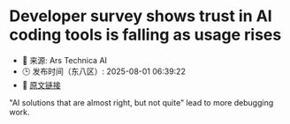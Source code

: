 # Developer survey shows trust in AI coding tools is falling as usage rises
- 📅 来源: Ars Technica AI
- 🕒 发布时间（东八区）: 2025-08-01 06:39:22
- 🔗 [原文链接](https://arstechnica.com/ai/2025/07/developer-survey-shows-trust-in-ai-coding-tools-is-falling-as-usage-rises/)

"AI solutions that are almost right, but not quite" lead to more debugging work.